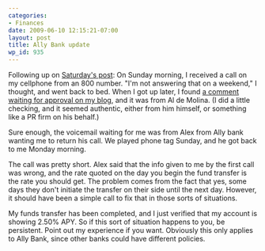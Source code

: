```yaml
---
categories:
- Finances
date: 2009-06-10 12:15:21-07:00
layout: post
title: Ally Bank update
wp_id: 935
---
```

Following up on [Saturday's post](http://www.finnie.org/2009/06/06/ally-bank-no-sneaky-disclaimers-no-fine-print-just-lies/): On Sunday morning, I received a call on my cellphone from an 800 number. "I'm not answering that on a weekend," I thought, and went back to bed. When I got up later, I found [a comment waiting for approval on my blog](http://www.finnie.org/2009/06/06/ally-bank-no-sneaky-disclaimers-no-fine-print-just-lies/#comment-1106), and it was from Al de Molina. (I did a little checking, and it seemed authentic, either from him himself, or something like a PR firm on his behalf.)

Sure enough, the voicemail waiting for me was from Alex from Ally bank wanting me to return his call. We played phone tag Sunday, and he got back to me Monday morning.

The call was pretty short. Alex said that the info given to me by the first call was wrong, and the rate quoted on the day you begin the fund transfer is the rate you should get. The problem comes from the fact that yes, some days they don't initiate the transfer on their side until the next day. However, it should have been a simple call to fix that in those sorts of situations.

My funds transfer has been completed, and I just verified that my account is showing 2.50% APY. So if this sort of situation happens to you, be persistent. Point out my experience if you want. Obviously this only applies to Ally Bank, since other banks could have different policies.
